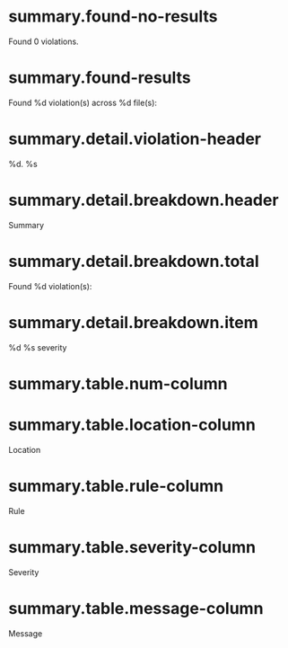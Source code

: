 # summary.found-no-results

Found 0 violations.

# summary.found-results

Found %d violation(s) across %d file(s):

# summary.detail.violation-header

%d. %s

# summary.detail.breakdown.header

Summary

# summary.detail.breakdown.total

Found %d violation(s):

# summary.detail.breakdown.item

%d %s severity

# summary.table.num-column

 #

# summary.table.location-column

Location

# summary.table.rule-column

Rule

# summary.table.severity-column

Severity

# summary.table.message-column

Message
